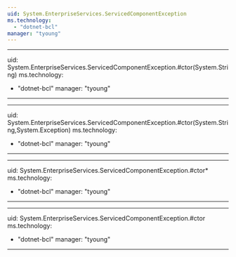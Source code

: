 ```yaml
---
uid: System.EnterpriseServices.ServicedComponentException
ms.technology: 
  - "dotnet-bcl"
manager: "tyoung"
---
```


---
uid: System.EnterpriseServices.ServicedComponentException.#ctor(System.String)
ms.technology: 
  - "dotnet-bcl"
manager: "tyoung"
---

---
uid: System.EnterpriseServices.ServicedComponentException.#ctor(System.String,System.Exception)
ms.technology: 
  - "dotnet-bcl"
manager: "tyoung"
---

---
uid: System.EnterpriseServices.ServicedComponentException.#ctor*
ms.technology: 
  - "dotnet-bcl"
manager: "tyoung"
---

---
uid: System.EnterpriseServices.ServicedComponentException.#ctor
ms.technology: 
  - "dotnet-bcl"
manager: "tyoung"
---
